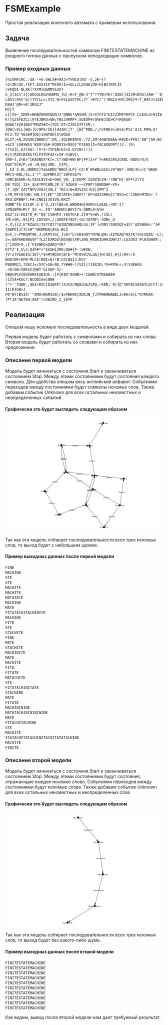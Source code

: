# FSMExample

Простая реализация конечного автомата с примером использования.

## Задача

Выявление последовательностей символов FINITESTATEMACHINE из входного потока данных с пропуском неподходящих символов.

### Пример входных данных

```
}%1VMF19C.:$A--+G-SWL5#>9XJ>TYNCU(EO'-5,2K~}?<2<3K\QX,!5FT.AX21IX^MYA9)I=+&LL{LO34K|DD~H|B2)KPLI5
\VFQOI-NLXK]*XYM[U&MMYS2U?S_2(3L%"J{)AEGGLK&V4GNMS_]U|;K<F_@B~J'Y"!YYB<YK?:8IW)}32JR<DXG)JAW~`'EI
L8S1\4%V'&/)TVCLL=;VY2_W>SVL&S5TOC;J*`>#7C/')!B&IS+HX|ZRG}V~T_W4FJ<33E8CTGOUV9Z?DEHJ'@D+>E!3RO2J^
MJ}?L{}IG~_IKWF>HHBZGKWVQUNJJ'QNNG*&N5GM;|S>X7CFZ!U1CZJMFYKPCF.CL6VLG+H1IW|ZYPBNN"AFSJJT,JV,IOSFE
K!}$25FAZCL\9?EJNKO>OW;YNSJUKMP+,SQ$OP#/Q%H4JIQ>K7<R@GUB-@GAK!42#1B6V*MOZV#Z<{YDI'AT<ZJ0LXTF{SM,\
{DW{\9]L{8@>|U/9P4/I6}[U43K\|T'_{W}^PND,/;CVFNK3+}6%5/PSC'A)X,PRN;A?M(2:TO'%6SEM}D6}1SWTOD]X\6QG8
DLZT,+N,XVGOG[BWOKJ^:UR,;IQCBH$RYQ.;TZ,IM!4GWYO8A&~R#2D<FFQ('XW^|G0;WC]#L3JUH,~C~&MYOOT$$~%V{X4VT
=&II`|GHXW$S'W$O(V&#-KOO9IS<RXQ}^PJEAS|I=Y0C$KQO9T[(2.`[G\(7CU{L.OJ[4$(-!S*S~7IF$B>UJ=S.DY30+)(]J
R/1!RZD[B1KS?X[FXTUF4Z<=Z#-X1BVC\{R6~].Z<K>^CKAGNVX*K[=.C?)WD+9W!WF|PF)I=Y`Y<RHZCR%2CROL-OGDV>X/S
OQU^O[R/P,=D-:N:O@|3RD._VJPC,[_E3`3.HL,NODKC}YS&&RNG"BBO[}LP}`CX:R`W%#BLGIG>J9^W8?.)NN/3C=)C'QK6K
MR(I~EBL/1L:J'?^.&OFNM(Z{"28FESG?V-\DRC$K6OK~A;X$SL8SV=E+O6$_VR;_$JZUPK`I&9Z3LVH~!!NW^H}'GFF(2(YS
DB`Y5D[`I2+_$LK*PPCAMLJP.V`AZGK9`~~CP8P!SQNOD#F~VX+[T.)@V`ZZYTNFVJVAJ{3AL[`!NJJ)Q=82%2SC)U3|ZPM^3
L?M_MY+D(OB<`HN,C7;EE^"2O7AFE+(WDO?!'UP+@QZ3#6G}C*0SS=C'C3HO+MTDU~`?4KU:DPBNF):F#;ZND1]3O1V8;KRZT
OOMB^TA-EZ1DF.G`E`O,JI?{WE>D.WWGR4H}9URG+L@SAL;<NT:{?JPN38PD+M\T_55`+;.FO"'ANKNU\BHYI?S-OBMLX<5%H
D62"J2:EQI?8_#:"Q$'CS8HP3-Y8GTO\E.Z[H*V=W%.!15L\(M|=SR;;91}PI_1D5%D<,/;GKQFE?AST;<D/JA7NF\`4UN=_U
+.X\}[Z,U"RZ&O1|7E7CQT?*AINZUBUGHQL%S:1P`]<DNY!5QKXQY=$S?'AZ%NUH>:^J#{EBPEIJ(7L%#^"WKRMGQ\A%$-BCZ
Q>V,\~PTRGMT9E,J,OXPSYG{_]\D<^L<VB4UOT*M7BL@H>;EZTEAQ*HX7K)YGCVQZ&'~L)Z7I*|*IQD"YJJDL]8AFUTAMO+",
J=;OAPAHD4W$VF^?LZ]EXRDZ\NSV@U|XR\2HQ_RRQKIUH91DWYI!;LG2U53`M\65DHO9:;{"]ZGQ+9_;I'F$ZWEQ<@ARO*VR*
GYTZ'I_5\2;QJF#*+^$SGH{2RO;DA#{F~:U#VW,{V!I]V$AEIG[IE[\*$+MY#D5X\B(E~"M|Q%91%LG&}{H)3Q],#{J/HV<:X
NGD(NF+OFW-MLCE(00I=Q)!B:CO(B$IJ:KU?PBQ9MZJ,7Z6CJ=/SYC>S8<9E.7Y#W6~]]VZ}|?(8X3D;*O+KP9L<;X!%3KHGX
.+0)SB~I8KSIJ@WT`G[XGP-3/-VB@C9%V{6UEAR9I@OIU5.:}F{K$H"8GHR>+'C&WB)UTR&6BE#(13}A+K5C?:NCQ8I4=C0N9
(^+''TU8H_,QE$<RZC]D3@XF[(XJCU/N@8CU&J%P@,~X8N;`0[{D^IKF8CS05ETLD)CT:1$,3FEZ:K}T<CO>,/L?II(H}GR>J
P8"WY(B%$5!`^4MU<NGRSS8|/$=PBH9K|XD5JN_YJ7PW6MWABELJ=KK>G|L"KYMUAX-(P*JA"N67EH:X&F"/<2W[RD_2_}6TP
```

## Реализация

Опишем нашу искомую последовательность в виде двух моделей.

Первая модель будет работать с символами и собирать из них слова.
Вторая модель будет работать со словами и собирать из них предложения.

### Описание первой модели

Модель будет начинаться с состояния Start и заканчиваться состоянием Stop.
Между этими состояниями будут состояния каждого символа.
Для удобства опишем весь английский алфавит.
Событиями переходов между состояниями будут символы искомых слов.
Также добавим событие Unknown для всех остальных неизвестных и неопределенных событий.

#### Графически это будет выглядеть следующим образом

![letters](letters.png)

Так как эта модель собирает последовательности всех трех искомых слов, то выход будет с небольшим шумом.

#### Пример выходных данных после первой модели

```
FINE
MACHINE
STE
STE
MACHITE
MACHITE
MATATATE
MACHINE
MATE
FITATACHITACHINITE
MACHINE
FITE
STE
STACHITE
FINE
MATE
STACHITE
MACHINITE
MATE
MACHITE
FITE
FITATE
MATACHITE
STE
FITATACHINITATE
STACHINE
MATE
FITATE
MACHINININE
MATATACHINININININE
MATE
FITACHITACHINE
STE
MACHITE
STATACHITATACHINITACHITATATACHINE
MACHITE
FINITE
```

### Описание второй модели

Модель будет начинаться с состояния Start и заканчиваться состоянием Stop.
Между этими состояниями будут состояния, отражающие каждое искомое слово.
Событиями переходов между состояниями будут искомые слова.
Также добавим событие Unknown для всех остальных неизвестных и неопределенных слов.

#### Графически это будет выглядеть следующим образом

![words](words.png)

Так как эта модель собирает последовательности всех трех искомых слов, то выход будет без какого-либо шума.

#### Пример выходных данных после второй модели

```
FINITESTATEMACHINE
FINITESTATEMACHINE
FINITESTATEMACHINE
FINITESTATEMACHINE
FINITESTATEMACHINE
FINITESTATEMACHINE
FINITESTATEMACHINE
FINITESTATEMACHINE
FINITESTATEMACHINE
FINITESTATEMACHINE
```

Как видим, вывод после второй модели нам дает требуемый результат.
